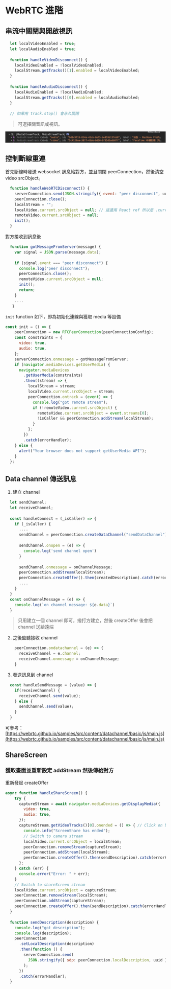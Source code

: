 # WebRTC 進階

## 串流中關閉與開啟視訊

```javascript
  let localVideoEnabled = true;
  let localAudioEnabled = true;
  
  function handleVideoDisconnect() {
    localVideoEnabled = !localVideoEnabled;
    localStream.getTracks()[1].enabled = localVideoEnabled;
  }
  
  function handleAudioDisconnect() {
    localAudioEnabled = !localAudioEnabled;
    localStream.getTracks()[0].enabled = localAudioEnabled;
  }
  
  // 如果用 track.stop() 會永久關閉
```

> 可選擇關音訊或視訊。

![](../../.gitbook/assets/jie-tu-20201207-xia-wu-5.03.06.png)

## 控制斷線重連

首先斷線時發送 websocket 訊息給對方，並且關閉 peerConnection，然後清空 video srcObject。

```javascript
  function handleWebRTCDisconnect() {
    serverConnection.send(JSON.stringify({ event: "peer disconnect", uuid }));
    peerConnection.close();
    localStream = "";
    localVideo.current.srcObject = null; // 這邊用 React ref 所以是 .current
    remoteVideo.current.srcObject = null;
    init();
  }
```

對方接收到訊息後

```javascript
  function gotMessageFromServer(message) {
    var signal = JSON.parse(message.data);

    if (signal.event === "peer disconnect") {
      console.log("peer disconnect");
      peerConnection.close();
      remoteVideo.current.srcObject = null;
      init();
      return;
    }
    ....
   } 
```

`init` function 如下，即為初始化連線與獲取 media 等設備

```javascript
const init = () => {
    peerConnection = new RTCPeerConnection(peerConnectionConfig);
    const constraints = {
      video: true,
      audio: true,
    };
    serverConnection.onmessage = gotMessageFromServer;
    if (navigator.mediaDevices.getUserMedia) {
      navigator.mediaDevices
        .getUserMedia(constraints)
        .then((stream) => {
          localStream = stream;
          localVideo.current.srcObject = stream;
          peerConnection.ontrack = (event) => {
            console.log("got remote stream");
            if (!remoteVideo.current.srcObject) {
              remoteVideo.current.srcObject = event.streams[0];
              !isCaller && peerConnection.addStream(localStream);
            }
          };
        })
        .catch(errorHandler);
    } else {
      alert("Your browser does not support getUserMedia API");
    }
  };
```

## Data channel 傳送訊息

1. 建立 channel

```javascript
  let sendChannel;
  let receiveChannel;
  
  const handleConnect = (_isCaller) => {
    if (_isCaller) {
      ....
      sendChannel = peerConnection.createDataChannel("sendDataChannel");

      sendChannel.onopen = (e) => {
        console.log('send channel open')
      }
      
      sendChannel.onmessage = onChannelMessage;
      peerConnection.addStream(localStream);
      peerConnection.createOffer().then(createdDescription).catch(errorHandler);
      ....
    }
  }    
  const onChannelMessage = (e) => {
    console.log(`on channel message: ${e.data}`)
  }  
```

> 只用建立一個 channel 即可，撥打方建立，然後 createOffer 後會把 channel 送給遠端

2. 之後監聽接收 channel

```javascript
    peerConnection.ondatachannel = (e) => {
      receiveChannel = e.channel;
      receiveChannel.onmessage = onChannelMessage;
    }
```

3. 發送訊息到 channel

```javascript
  const handleSendMessage = (value) => {
    if(receiveChannel) {
      receiveChannel.send(value);
    } else {
      sendChannel.send(value);
    }
  }
```

可參考：[https://webrtc.github.io/samples/src/content/datachannel/basic/js/main.js](https://webrtc.github.io/samples/src/content/datachannel/basic/js/main.js)

## ShareScreen

### 獲取畫面並重新設定 addStream 然後傳給對方

重新發起 createOffer

```javascript
async function handleShareScreen() {
    try {
      captureStream = await navigator.mediaDevices.getDisplayMedia({
        video: true,
        audio: true,
      });
      captureStream.getVideoTracks()[0].onended = () => { // Click on browser UI stop sharing button
        console.info("ScreenShare has ended");
        // Switch to camera stream
        localVideo.current.srcObject = localStream;
        peerConnection.removeStream(captureStream);
        peerConnection.addStream(localStream);
        peerConnection.createOffer().then(sendDescription).catch(errorHandler);
      };
    } catch (err) {
      console.error("Error: " + err);
    }
    // Switch to shareScreen stream
    localVideo.current.srcObject = captureStream;
    peerConnection.removeStream(localStream);
    peerConnection.addStream(captureStream);
    peerConnection.createOffer().then(sendDescription).catch(errorHandler);
  }
  
  function sendDescription(description) {
    console.log("got description");
    console.log(description);
    peerConnection
      .setLocalDescription(description)
      .then(function () {
        serverConnection.send(
          JSON.stringify({ sdp: peerConnection.localDescription, uuid })
        );
      })
      .catch(errorHandler);
  }
```

